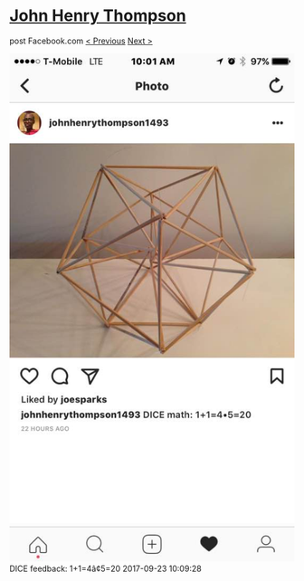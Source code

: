 # [John Henry Thompson](../README.md)
post Facebook.com
[< Previous](2017-09-23-3.md) [Next >](2017-09-23-5.md)

[![](../media/2017-09-23/Timeline-Photos-DICE-feedback-1-1-4-5-20.jpg)](../README.md)
DICE feedback: 1+1=4â¢5=20
2017-09-23 10:09:28